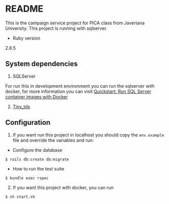 # README

This is the campaign service project for PICA class from Javeriana University. This project is running with sqlserver.

* Ruby version

2.6.5

## System dependencies

1. SQLServer

For run this in development environment you can run the sqlserver with docker, for more information you can visit [Quickstart: Run SQL Server container images with Docker](https://docs.microsoft.com/en-us/sql/linux/quickstart-install-connect-docker?view=sql-server-ver15&pivots=cs1-bash)

2. [Tiny_tds](https://github.com/rails-sqlserver/tiny_tds)

## Configuration

1. If you want run this project in localhost you should copy the `env.example` file and override the variables and run:

* Configure the database

```
$ rails db:create db:migrate
```

* How to run the test suite

```
$ bundle exec rspec
```

2. If you want this project with docker, you can run

```
$ sh start.sh
```
